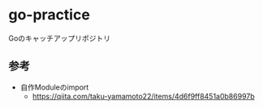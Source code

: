 # go-practice
Goのキャッチアップリポジトリ

## 参考
- 自作Moduleのimport
  - https://qiita.com/taku-yamamoto22/items/4d6f9ff8451a0b86997b
